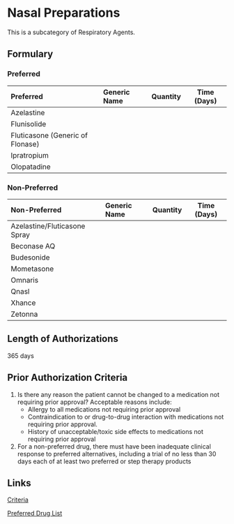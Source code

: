 # Nasal Preparations

This is a subcategory of Respiratory Agents.

## Formulary

### Preferred

| Preferred                        | Generic Name | Quantity | Time (Days) |
| :------------------------------- | :----------- | :------: | :---------: |
| Azelastine                       |              |          |             |
| Flunisolide                      |              |          |             |
| Fluticasone (Generic of Flonase) |              |          |             |
| Ipratropium                      |              |          |             |
| Olopatadine                      |              |          |             |

### Non-Preferred

| Non-Preferred                | Generic Name | Quantity | Time (Days) |
| :--------------------------- | :----------- | :------: | :---------: |
| Azelastine/Fluticasone Spray |              |          |             |
| Beconase AQ                  |              |          |             |
| Budesonide                   |              |          |             |
| Mometasone                   |              |          |             |
| Omnaris                      |              |          |             |
| Qnasl                        |              |          |             |
| Xhance                       |              |          |             |
| Zetonna                      |              |          |             |

## Length of Authorizations

365 days

## Prior Authorization Criteria

1.  Is there any reason the patient cannot be changed to a medication not requiring prior approval? Acceptable reasons include:
    -   Allergy to all medications not requiring prior approval
    -   Contraindication to or drug-to-drug interaction with medications not requiring prior approval.
    -   History of unacceptable/toxic side effects to medications not requiring prior approval
2.  For a non-preferred drug, there must have been inadequate clinical response to preferred alternatives, including a trial of no less than 30 days each of at least two preferred or step therapy products

## Links

[Criteria](https://pharmacy.medicaid.ohio.gov/sites/default/files/20221001_UPDL_Criteria_APPROVED.pdf#page=96)

[Preferred Drug List](https://pharmacy.medicaid.ohio.gov/sites/default/files/20221001_UPDL_APPROVED_.pdf#page=31)
